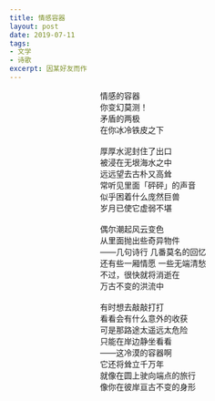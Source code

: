 ```yaml
---
title: 情感容器
layout: post
date: 2019-07-11
tags:
- 文学
- 诗歌
excerpt: 因某好友而作
---
```


<div style="text-align: center">
<div style="text-align: left;display: inline-block">
情感的容器<br>
你变幻莫测！<br>
矛盾的两极<br>
在你冰冷铁皮之下<br>
<br>
厚厚水泥封住了出口<br>
被浸在无垠海水之中<br>
远远望去古朴又高耸<br>
常听见里面「砰砰」的声音<br>
似乎困着什么庞然巨兽<br>
岁月已使它虚弱不堪<br>
<br>
偶尔潮起风云变色<br>
从里面抛出些奇异物件<br>
——几句诗行 几番莫名的回忆<br>
还有些一厢情愿 一些无端清愁<br>
不过，很快就将消逝在<br>
万古不变的洪流中<br>
<br>
有时想去敲敲打打<br>
看看会有什么意外的收获<br>
可是那路途太遥远太危险<br>
只能在岸边静坐看看<br>
——这冷漠的容器啊<br>
它还将耸立千万年<br>
就像在圆上驶向端点的旅行<br>
像你在彼岸亘古不变的身形<br>
</div>
</div>
